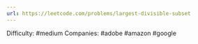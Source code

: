```yaml
---
url: https://leetcode.com/problems/largest-divisible-subset
---
```


Difficulty: #medium
Companies: #adobe #amazon #google